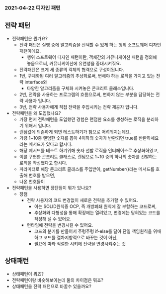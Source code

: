 ### 2021-04-22 디자인 패턴

## 전략 패턴
- 전략패턴은 뭔가요?
    - 전략 패턴은 실행 중에 알고리즘을 선택할 수 있게 하는 행위 소프트웨어 디자인 패턴이에요. 
        - 행위 소프트웨어 디자인 패턴이란, 객체간의 커뮤니케이션 패턴을 정의해 놓음으로써, 커뮤니케이션에 유연성을 증대시켜줘요. 
    - 전략패턴은 크게 세 종류의 객체의 협력으로 구성이됩니다. 
    - 1번, 구체화된 여러 알고리즘의 추상화로써, 변해야 하는 로직을 가지고 있는 전략 interface와
        - 다양한 알고리즘을 구체화 시켜놓은 콘크리트 클래스입니다. 
    - 2번, 전략을 사용하는 프로그램의 흐름으로써, 변하지 않는 부분을 담당하는 전략 사용자 입니다. 
    - 3번, 전략 사용자에게 직접 전략을 주입시키는 전략 제공자 입니다. 
- 전략패턴을 왜 도입했나요?
    - 가장 먼저 전략패턴을 도입했던 경험은 랜덤한 요소를 생성하는 로직을 분리하기 위해서 입니다. 
    - 랜덤값에 의존하게 되면 테스트하기가 참으로 어려워지는데요. 
    - 가령 1~10중 랜덤한 숫자를 뽑아 4이하의 숫자가 반환되면 true를 반환하세요라는 메서드가 있다고 합시다. 
    - 해당 메서드를 테스트 하기위해 숫자 선발 로직을 인터페이스로 추상화하였고, 
    - 이를 구현한 콘크리트 클래스로, 랜덤으로 1~10 중의 하나의 숫자를 선발하는 로직을 작성했다고 합시다. 
    - 파라미터로 해당 콘크리트 클래스를 주입받아, getNumber()라는 메서드를 호출해 번호를 받으면, 
    - 나온 번호들이
- 전략패턴을 사용하면 장단점이 뭐가 있나요?
    - 장점
        - 전략 사용자의 코드 변경없이 새로운 전략을 추가할 수 있어요. 
            - 이는 SOLID원칙중 OCP, 즉 개방폐쇄 원칙에 잘 부합하는 코드로써,
            - 추상화와 다형성을 통해 확장에는 열려있고, 변경에는 닫혀있는 코드를 작성해 낼 수 있어요. 
        - 런타임에 전략을 변경시킬 수 있어요. 
            - 코드의 분기를 만들어서 주렁주렁 if-else를 달아 단일 책임원칙을 위배하고 코드를 절차지향적으로 바꾸는 것이 아닌, 
            - 필요에 따라 적절한 시키에 전략을 변경시켜주는 것
            
## 상태패턴
- 상태패턴이 뭐죠?
- 전략패턴이랑 비슷해보이는데 둘의 차이점은 뭐죠?
- 상태패턴을 전략 패턴으로 바꿀수 있을까요?

